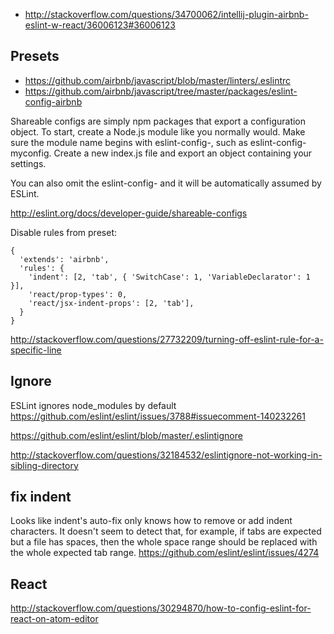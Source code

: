 - http://stackoverflow.com/questions/34700062/intellij-plugin-airbnb-eslint-w-react/36006123#36006123

## Presets

- https://github.com/airbnb/javascript/blob/master/linters/.eslintrc
- https://github.com/airbnb/javascript/tree/master/packages/eslint-config-airbnb

Shareable configs are simply npm packages that export a configuration object. To start, create a Node.js module like you normally would. Make sure the module name begins with eslint-config-, such as eslint-config-myconfig. Create a new index.js file and export an object containing your settings.

You can also omit the eslint-config- and it will be automatically assumed by ESLint.

http://eslint.org/docs/developer-guide/shareable-configs

Disable rules from preset:

```
{
  'extends': 'airbnb',
  'rules': {
    'indent': [2, 'tab', { 'SwitchCase': 1, 'VariableDeclarator': 1 }],
    'react/prop-types': 0,
    'react/jsx-indent-props': [2, 'tab'],
  }
}
```

http://stackoverflow.com/questions/27732209/turning-off-eslint-rule-for-a-specific-line

## Ignore

ESLint ignores node_modules by default https://github.com/eslint/eslint/issues/3788#issuecomment-140232261

https://github.com/eslint/eslint/blob/master/.eslintignore

http://stackoverflow.com/questions/32184532/eslintignore-not-working-in-sibling-directory

## fix indent

Looks like indent's auto-fix only knows how to remove or add indent characters. It doesn't seem to detect that, for example, if tabs are expected but a file has spaces, then the whole space range should be replaced with the whole expected tab range. https://github.com/eslint/eslint/issues/4274

## React

http://stackoverflow.com/questions/30294870/how-to-config-eslint-for-react-on-atom-editor
